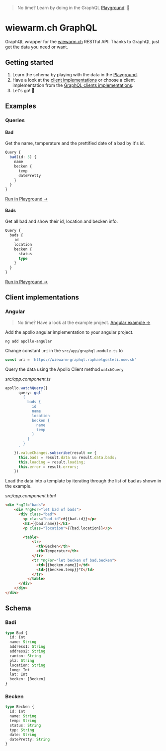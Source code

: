 > No time? Learn by doing in the GraphQL [Playground](https://wiewarm-graphql.raphaelgosteli.now.sh/)! 🚀


# wiewarm.ch GraphQL

GraphQL wrapper for the [wiewarm.ch](https://www.wiewarm.ch) RESTful API.
Thanks to GraphQL just get the data you need or want.  


## Getting started

1. Learn the schema by playing with the data in the [Playground](https://wiewarm-graphql.raphaelgosteli.now.sh/).
2.   Have a look at the [client implementations](#client-implementations) or choose a client implementation from the [GraphQL clients implementations](https://graphql.org/code/#graphql-clients).
3. Let's go! 🤗


## Examples

### Queries

#### Bad
Get the name, temperature and the prettified date of a bad by it's id.
```typescript
Query {
  bad(id: 5) {
    name
    becken {
      temp
      datePretty
    }
  }
}
```
[Run in Playground →](https://wiewarm-graphql.raphaelgosteli.now.sh/?query=%7B%0A%20%20bad%28id%3A%205%29%20%7B%0A%20%20%20%20name%0A%20%20%20%20becken%20%7B%0A%20%20%20%20%20%20temp%0A%20%20%20%20%20%20datePretty%0A%20%20%20%20%7D%0A%20%20%7D%0A%7D%0A)

#### Bads
Get all bad and show their id, location and becken info.

```typescript
Query {
  bads {
    id
    location
    becken {
      status
      type
    }
  }
}
```
[Run in Playground →](https://wiewarm-graphql.raphaelgosteli.now.sh/?query=%7B%0A%20%20bads%20%7B%0A%20%20%20%20id%0A%20%20%20%20location%0A%20%20%20%20becken%20%7B%0A%20%20%20%20%20%20status%0A%20%20%20%20%20%20type%0A%20%20%20%20%7D%0A%20%20%7D%0A%7D)


## Client implementations

### Angular

> No time? Have a look at the example project. [Angular example →](examples/angular/)

Add the apollo angular implementation to your angular project.

`ng add apollo-angular`

Change constant `uri` in the `src/app/graphql.module.ts` to
```typescript
const uri = 'https://wiewarm-graphql.raphaelgosteli.now.sh'
```

Query the data using the Apollo Client method `watchQuery`

*src/app.component.ts*
```typescript
apollo.watchQuery({
      query: gql`
        {
          bads {
            id
            name
            location
            becken {
              name
              temp
            }
          }
        }
      `
    }).valueChanges.subscribe(result => {
      this.bads = result.data && result.data.bads;
      this.loading = result.loading;
      this.error = result.errors;
    })
```

Load the data into a template by iterating through the list of bad as shown in the example.

*src/app.component.html*
```html
<div *ngIf="bads">
    <div *ngFor="let bad of bads">
      <div class="bad">
        <p class="bad-id">#{{bad.id}}</p>
        <h2>{{bad.name}}</h2>
        <p class="location">{{bad.location}}</p>

        <table>
            <tr>
              <th>Becken</th>
              <th>Temperatur</th> 
            </tr>
            <tr *ngFor="let becken of bad.becken">
              <td>{{becken.name}}</td>
              <td>{{becken.temp}}°C</td> 
            </tr>
          </table>
      </div>
    </div>
</div>


```





## Schema

### Badi
```typescript
type Bad {
  id: Int
  name: String
  address1: String
  address2: String
  canton: String
  plz: String
  location: String
  long: Int
  lat: Int
  becken: [Becken]
}
```

### Becken
```typescript
type Becken {
  id: Int
  name: String
  temp: String
  status: String
  typ: String
  date: String
  datePretty: String
}
```

